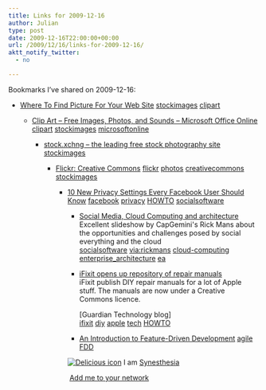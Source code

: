 ```yaml
---
title: Links for 2009-12-16
author: Julian
type: post
date: 2009-12-16T22:00:00+00:00
url: /2009/12/16/links-for-2009-12-16/
aktt_notify_twitter:
  - no

---
```

Bookmarks I&#8217;ve shared on 2009-12-16:

  * [Where To Find Picture For Your Web Site][1] 
    [stockimages][2] [clipart][3] </li> 
    
      * [Clip Art &#8211; Free Images, Photos, and Sounds &#8211; Microsoft Office Online][4] 
        [clipart][3] [stockimages][2] [microsoftonline][5] </li> 
        
          * [stock.xchng &#8211; the leading free stock photography site][6] 
            [stockimages][2] </li> 
            
              * [Flickr: Creative Commons][7] 
                [flickr][8] [photos][9] [creativecommons][10] [stockimages][2] </li> 
                
                  * [10 New Privacy Settings Every Facebook User Should Know][11] 
                    [facebook][12] [privacy][13] [HOWTO][14] [socialsoftware][15] </li> 
                    
                      * [Social Media, Cloud Computing and architecture][16]  
                        Excellent slideshow by CapGemini's Rick Mans about the opportunities and challenges posed by social everything and the cloud  
                        [socialsoftware][15] [via:rickmans][17] [cloud-computing][18] [enterprise_architecture][19] [ea][20] 
                      * [iFixit opens up repository of repair manuals][21]  
                        iFixit publish DIY repair manuals for a lot of Apple stuff. The manuals are now under a Creative Commons licence.
  
                        [Guardian Technology blog]  
                        [ifixit][22] [diy][23] [apple][24] [tech][25] [HOWTO][14] 
                      * [An Introduction to Feature-Driven Development][26] 
                        [agile][27] [FDD][28] </li> </ul> 
                        
                        <p class="deliciouslink">
                          <a href="http://del.icio.us/synesthesia" title="See all my bookmarks on del.icio.us"><img src="https://www.synesthesia.co.uk/images/deliciousicon.jpg" alt="Delicious icon" /></a>&nbsp;I am <a href="http://del.icio.us/synesthesia" title="See all my bookmarks on del.icio.us">Synesthesia</a>
                        </p>
                        
                        <p class="deliciouslink">
                          <a href="http://del.icio.us/network?add=synesthesia" title="Add me to your del.icio.us network"><img src="https://www.synesthesia.co.uk/images/add.gif" alt="" /></a>&nbsp;<a href="http://del.icio.us/network?add=synesthesia" title="Add me to your del.icio.us network">Add me to your network</a>
                        </p>

 [1]: http://www.masternewmedia.org/where_to_find_free_images_and_visuals/index.html
 [2]: http://delicious.com/synesthesia/stockimages
 [3]: http://delicious.com/synesthesia/clipart
 [4]: http://office.microsoft.com/en-us/clipart/FX101321031033.aspx
 [5]: http://delicious.com/synesthesia/microsoftonline
 [6]: http://www.sxc.hu/
 [7]: http://www.flickr.com/creativecommons
 [8]: http://delicious.com/synesthesia/flickr
 [9]: http://delicious.com/synesthesia/photos
 [10]: http://delicious.com/synesthesia/creativecommons
 [11]: http://www.allfacebook.com/2009/12/facebook-privacy-new
 [12]: http://delicious.com/synesthesia/facebook
 [13]: http://delicious.com/synesthesia/privacy
 [14]: http://delicious.com/synesthesia/HOWTO
 [15]: http://delicious.com/synesthesia/socialsoftware
 [16]: http://www.slideshare.net/rickmans/social-media-cloud-computing-and-architecture-2725996
 [17]: http://delicious.com/synesthesia/via%3Arickmans
 [18]: http://delicious.com/synesthesia/cloud-computing
 [19]: http://delicious.com/synesthesia/enterprise_architecture
 [20]: http://delicious.com/synesthesia/ea
 [21]: http://www.guardian.co.uk/technology/blog/2009/dec/16/ifixit-creativecommons
 [22]: http://delicious.com/synesthesia/ifixit
 [23]: http://delicious.com/synesthesia/diy
 [24]: http://delicious.com/synesthesia/apple
 [25]: http://delicious.com/synesthesia/tech
 [26]: http://agile.dzone.com/articles/introduction-feature-driven
 [27]: http://delicious.com/synesthesia/agile
 [28]: http://delicious.com/synesthesia/FDD